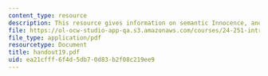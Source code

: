 ```yaml
---
content_type: resource
description: This resource gives information on semantic Innocence, and direct Reference.
file: https://ol-ocw-studio-app-qa.s3.amazonaws.com/courses/24-251-introduction-to-philosophy-of-language-spring-2005/ea21cfff6f4d5db70d83b2f08c219ee9_handout19.pdf
file_type: application/pdf
resourcetype: Document
title: handout19.pdf
uid: ea21cfff-6f4d-5db7-0d83-b2f08c219ee9
---
```

